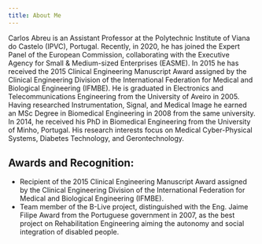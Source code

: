 ```yaml
---
title: About Me
---
```


Carlos Abreu is an Assistant Professor at the Polytechnic Institute of Viana do Castelo (IPVC), Portugal. Recently, in 2020, he has joined the Expert Panel of the European Commission, collaborating with the Executive Agency for Small & Medium-sized Enterprises (EASME). In 2015 he has received the 2015 Clinical Engineering Manuscript Award assigned by the Clinical Engineering Division of the International Federation for Medical and Biological Engineering (IFMBE). He is graduated in Electronics and Telecommunications Engineering from the University of Aveiro in 2005. Having researched Instrumentation, Signal, and Medical Image he earned an MSc Degree in Biomedical Engineering in 2008 from the same university. In 2014, he received his PhD in Biomedical Engineering from the University of Minho, Portugal. His research interests focus on Medical Cyber-Physical Systems, Diabetes Technology, and Gerontechnology.

## Awards and Recognition:
 - Recipient of the 2015 Clinical Engineering Manuscript Award assigned by the Clinical Engineering Division of the International Federation for Medical and Biological Engineering (IFMBE).
 - Team member of the B-Live project, distinguished with the Eng. Jaime Filipe Award from the Portuguese government in 2007, as the best project on Rehabilitation Engineering aiming the autonomy and social integration of disabled people.

